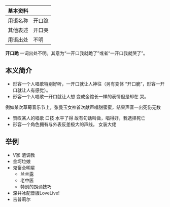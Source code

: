 |  **基本资料**  ||
|---|---|
|用语名称  |  开口跪   |
|其他表述  |  开口哭   |
|用语出处  |  不明   |
  
**开口跪** 一词出处不明。其意为“一开口我就跪了”或者“一开口我就哭了”。

##  本义简介

  * 形容一个人唱歌特别好听，一开口就让人神往（另有变体 “开口脆”，形容一开口就让人有感觉）。 
  * 形容一个人唱歌一开口就让人想  变成金馆长一样的表情但是却在  哭。 

例如某次草莓音乐节上，张曼玉女神首次献声唱甜蜜蜜，结果声音一出死伤无数

  * 赞叹某人的唱歌  口技  水平了得  故有句话叫做，唱得好，我选择死亡 
  * 形容一个角色拥有与外表反差极大的声线。  女装大佬 

##  举例

  * V家  渣调教 
  * 金坷垃娘 
  * 鬼畜全明星 
    * 兰兰露 
    * 老中医 
    * 特别的朗诵技巧 
  * 深井冰配音版LoveLive! 
  * 吉普莉尔 

